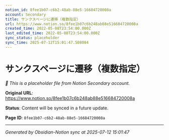 ```yaml
---
notion_id: 8fee1b07-c6b2-48ab-88e5-16684720008a
account: Secondary
title: サンクスページに遷移（複数指定）
url: https://www.notion.so/8fee1b07c6b248ab88e516684720008a
created_time: 2022-05-08T23:54:00.000Z
last_edited_time: 2022-05-08T23:54:00.000Z
sync_status: placeholder
sync_time: 2025-07-12T15:01:47.508084
---
```


# サンクスページに遷移（複数指定）

*🔄 This is a placeholder file from Notion Secondary account.*

**Original URL**: https://www.notion.so/8fee1b07c6b248ab88e516684720008a

**Status**: Content will be synced in a future update.

**Page ID**: `8fee1b07-c6b2-48ab-88e5-16684720008a`

---

*Generated by Obsidian-Notion sync at 2025-07-12 15:01:47*
